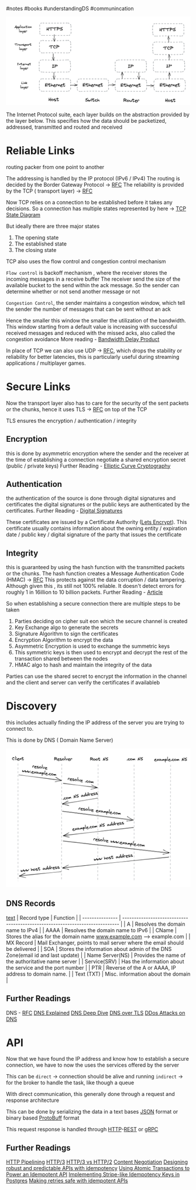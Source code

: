 #notes #books #understandingDS #communincation


![Pasted Image](../Images/Pasted%20image%2020250104010855.png)

The Internet Protocol suite, each layer builds on the abstraction provided by the layer below. This specifies how the data should be packetized, addressed, transmitted and routed and received


# Reliable Links


routing packer from one point to another

The addressing is handled by the IP protocol (IPv6 / IPv4)
The routing is decided by the Border Gateway Protocol -> [RFC](https://datatracker.ietf.org/doc/html/rfc4271)
The reliability is provided by the TCP ( transport layer) -> [RFC](https://datatracker.ietf.org/doc/html/rfc793)

Now TCP relies on  a connection to be established before it takes any decisions.
So a connection has multiple states represented by here -> [TCP State Diagram](https://en.wikipedia.org/wiki/Transmission_Control_Protocol#/media/File:Tcp_state_diagram_fixed_new.svg)

But ideally there are three major states
1. The opening state
2. The established state
3. The closing state

TCP also uses the flow control and congestion control mechanism

`Flow control`  is backoff mechanism , where the receiver stores the incoming messages in a receive buffer
The receiver send the size of the available bucket  to the send within the ack message. So the sender can determine whether or not send another message or not

`Congestion Control`, the sender maintains a congestion window, which tell the sender the number of messages that can be sent without an ack

Hence the smaller this window the smaller the utilization of the bandwidth. This window starting from a default value is increasing with successful received messages and reduced with the missed acks, also called the congestion avoidance
More reading - [Bandwidth Delay Product](https://en.wikipedia.org/wiki/Bandwidth-delay_product)

In place of TCP we can also use UDP -> [RFC](https://datatracker.ietf.org/doc/html/rfc768), which drops the stability or reliability for better latencies, this is particularly useful during streaming applications / multiplayer games.


# Secure Links

Now the transport layer also has to care for the security of the sent packets or the chunks, hence it  uses TLS -> [RFC](https://datatracker.ietf.org/doc/html/rfc8446) on top of the TCP 

TLS ensures the encryption / authentication / integrity

## Encryption

this is done by asymmetric encryption where the sender and the receiver at the time of establishing a connection negotiate a shared encryption secret (public / private keys)
Further Reading - [Elliptic Curve Cryptography](https://blog.cloudflare.com/a-relatively-easy-to-understand-primer-on-elliptic-curve-cryptography/)

## Authentication

the authentication of the source is done through digital signatures and certificates
the digital signatures or the public keys are authenticated by the certificates.
Further Reading - [Digital Signatures](https://en.wikipedia.org/wiki/Digital_signature)

These certificates are issued by a Certificate Authority ([Lets Encrypt](https://letsencrypt.org/)). This certificate usually contains information about the owning entity / expiration date / public key / digital signature of the party that issues the certificate

## Integrity

this is guaranteed by using the hash function with the transmitted packets or the chunks. The hash function creates a Message Authentication Code (HMAC) -> [RFC](https://datatracker.ietf.org/doc/html/rfc2104)
This protects against the data corruption / data tampering.
Although given this , its still not 100% reliable. It doesn't detect errors for roughly 1 in 16illion to 10 billion packets.
Further Reading - [Article](https://dl.acm.org/doi/10.1145/347057.347561)





So when establishing a secure connection there are multiple steps to be taken
1. Parties deciding on cipher suit eon which the secure channel is created
2. Key Exchange algo to generate the secrets
3. Signature Algorithm to sign the certificates
4. Encryption Algorithm to encrypt the data
5. Asymmetric Encryption is used to exchange the summetric keys
6. This symmetric keys is then used to encrypt and decrypt the rest of the transaction shared between the nodes
7. HMAC algo to  hash and maintain the integrity of the data

Parties can use the shared secret to encrypt the information in the channel
and the client and server can verify the certificates if availableb


# Discovery

this includes actually finding the IP address of the server you are trying to connect to.

This is done by DNS ( Domain Name Server) 

![Pasted Image](../Images/Pasted%20image%2020250105200910.png)

## DNS Records
[text](<../../../Softwares/Obsidian/AniRij/1.1 Notes/Books/Competitive Programming Handbook/7. String Algos.md>)
| Record type     | Function                                                                     |
| --------------- | ---------------------------------------------------------------------------- |
| A               | Resolves the domain name to IPv4                                             |
| AAAA            | Resolves the domain name to IPv6                                             |
| CName           | Stores the alias for the domain name www.example.com --> example.com         |
| MX Record       | Mail Exchanger, points to mail server where the email should be delivered    |
| SOA             | Stores the information about admin of the DNS Zone(email id and last update) |
| Name Server(NS) | Provides the name of the authoritative name server                           |
| Service(SRV)    | Has the information about the service and the port number                    |
| PTR             | Reverse of the A or AAAA, IP address to domain name.                         |
| Text (TXT)      | Misc. information about the domain                                           |


## Further Readings
DNS - [RFC](https://datatracker.ietf.org/doc/html/rfc1035)
[DNS  Explained](https://www.youtube.com/watch?v=HnUDtycXSNE)
[DNS Deep Dive](https://www.youtube.com/watch?v=drWd9HIhJdU)
[DNS over TLS](https://en.wikipedia.org/wiki/DNS_over_TLS)
[DDos Attacks on DNS](https://en.wikipedia.org/wiki/DDoS_attacks_on_Dyn)

# API

Now that we have found the IP address and know how to establish a secure connection, we have to now the uses the services offered by the server

This can be `direct` -> connection should be alive and running
`indirect` -> for the broker to handle the task, like though a queue

With direct communication, this generally done through a request and response architecture

This can be done by serializing the data in a text bases [JSON](https://ecma-international.org/publications-and-standards/standards/ecma-404/) format or binary based [ProtoBuff](https://protobuf.dev/) format

This request response is handled through [HTTP](https://datatracker.ietf.org/doc/html/rfc7540)-[REST](https://ics.uci.edu/~fielding/pubs/dissertation/rest_arch_style.htm) or [gRPC](https://grpc.io/)

## Further Readings

[HTTP Pipelining](https://en.wikipedia.org/wiki/HTTP_pipelining)
[HTTP/3](https://www.youtube.com/watch?v=rlN4F1oyaRM)
[HTTP/3 vs HTTP/2](https://blog.cloudflare.com/http-3-vs-http-2/)
[Content Negotiation](https://developer.mozilla.org/en-US/docs/Web/HTTP/Content_negotiation)
[Designing robust and predictable APIs with idempotency](https://stripe.com/blog/idempotency)
[Using Atomic Transactions to Power an Idempotent API](https://brandur.org/http-transactions)
[Implementing Stripe-like Idempotency Keys in Postgres](https://brandur.org/idempotency-keys)
[Making retries safe with idempotent APIs](https://aws.amazon.com/builders-library/making-retries-safe-with-idempotent-APIs/)